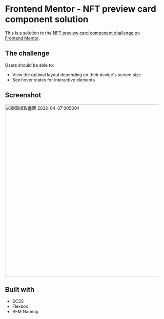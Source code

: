 # Frontend Mentor - NFT preview card component solution

This is a solution to the [NFT preview card component challenge on Frontend Mentor](https://www.frontendmentor.io/challenges/nft-preview-card-component-SbdUL_w0U). 

## The challenge
Users should be able to:

- View the optimal layout depending on their device's screen size
- See hover states for interactive elements

## Screenshot
<img width="566" alt="螢幕擷取畫面 2022-04-07 005004" src="https://user-images.githubusercontent.com/67775387/162026574-72e61b33-94a8-45b9-a0d1-2dd5f8cf1b83.png">

## Built with

- SCSS
- Flexbox
- BEM Naming
